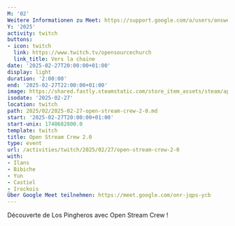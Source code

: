 ```yaml
---
M: '02'
Weitere Informationen zu Meet: https://support.google.com/a/users/answer/9282720
Y: '2025'
activity: twitch
buttons:
- icon: twitch
  link: https://www.twitch.tv/opensourcechurch
  link_title: Vers la chaine
date: '2025-02-27T20:00:00+01:00'
display: light
duration: '2:00:00'
end: '2025-02-27T22:00:00+01:00'
image: https://shared.fastly.steamstatic.com/store_item_assets/steam/apps/2418600/header.jpg?t=1739213049
isodate: '2025-02-27'
location: twitch
path: 2025/02/2025-02-27-open-stream-crew-2-0.md
start: '2025-02-27T20:00:00+01:00'
start-unix: 1740682800.0
template: twitch
title: Open Stream Crew 2.0
type: event
url: /activities/twitch/2025/02/27/open-stream-crew-2-0
with:
- Ilans
- Bibiche
- Yun
- Castiel
- Irockois
Über Google Meet teilnehmen: https://meet.google.com/onr-jqps-ycb
---
```

Découverte de Los Pingheros avec Open Stream Crew !